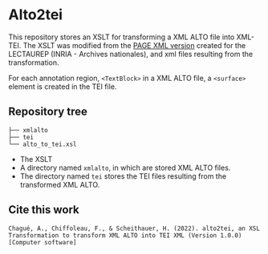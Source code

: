 # Alto2tei 

This repository stores an XSLT for transforming a XML ALTO file into XML-TEI. The XSLT was modified from the [PAGE XML version](https://github.com/TEI4HTR/page2tei) created for the LECTAUREP (INRIA - Archives nationales), and xml files resulting from the transformation.

For each annotation region, `<TextBlock>` in a XML ALTO file, a `<surface>` element is created in the TEI file.

## Repository tree

```
├── xmlalto
├── tei
└── alto_to_tei.xsl
```

* The XSLT 
* A directory named `xmlalto`, in which are stored XML ALTO files.
* The directory named `tei` stores the TEI files resulting from the transformed XML ALTO.

## Cite this work

```
Chagué, A., Chiffoleau, F., & Scheithauer, H. (2022). alto2tei, an XSL Transformation to transform XML ALTO into TEI XML (Version 1.0.0) [Computer software]
```